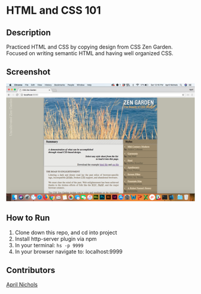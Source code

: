 # HTML and CSS 101

## Description
Practiced HTML and CSS by copying design from CSS Zen Garden. Focused on writing semantic HTML and having well organized CSS.

## Screenshot
![Webpage](https://raw.githubusercontent.com/aprilrochelle/html-css-101/master/screenshots/zen-screen.png)

## How to Run
1. Clone down this repo, and cd into project
1. Install http-server plugin via npm
1. In your terminal: ```hs -p 9999```
1. In your browser navigate to: localhost:9999

## Contributors
[April Nichols](https://github.com/aprilrochelle)